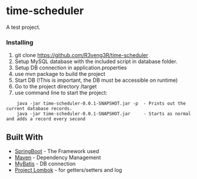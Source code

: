 # time-scheduler
A test project.

### Installing
1. git clone https://github.com/R3veng3R/time-scheduler
2. Setup MySQL database with the included script in database folder.
3. Setup DB connection in application.properties
4. use mvn package to build the project
5. Start DB (!This is important, the DB must be accessible on runtime)
6. Go to the project directory /target
7. use command line to start the project:
```
    java -jar time-scheduler-0.0.1-SNAPSHOT.jar -p  - Prints out the current database records.
    java -jar time-scheduler-0.0.1-SNAPSHOT.jar     - Starts as normal and adds a record every second
```

## Built With

* [SpringBoot](https://projects.spring.io/spring-boot/) - The Framework used
* [Maven](https://maven.apache.org/) - Dependency Management
* [MyBatis](http://blog.mybatis.org/) - DB connection
* [Project Lombok](https://projectlombok.org/) - for getters/setters and log